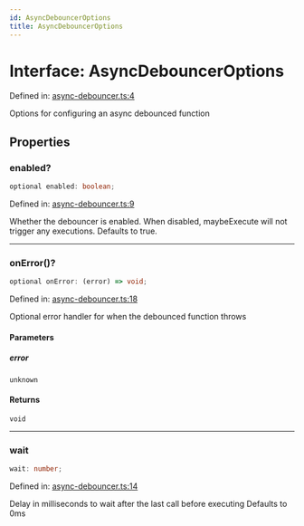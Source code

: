 ```yaml
---
id: AsyncDebouncerOptions
title: AsyncDebouncerOptions
---
```


<!-- DO NOT EDIT: this page is autogenerated from the type comments -->

# Interface: AsyncDebouncerOptions

Defined in: [async-debouncer.ts:4](https://github.com/TanStack/pacer/blob/main/packages/pacer/src/async-debouncer.ts#L4)

Options for configuring an async debounced function

## Properties

### enabled?

```ts
optional enabled: boolean;
```

Defined in: [async-debouncer.ts:9](https://github.com/TanStack/pacer/blob/main/packages/pacer/src/async-debouncer.ts#L9)

Whether the debouncer is enabled. When disabled, maybeExecute will not trigger any executions.
Defaults to true.

***

### onError()?

```ts
optional onError: (error) => void;
```

Defined in: [async-debouncer.ts:18](https://github.com/TanStack/pacer/blob/main/packages/pacer/src/async-debouncer.ts#L18)

Optional error handler for when the debounced function throws

#### Parameters

##### error

`unknown`

#### Returns

`void`

***

### wait

```ts
wait: number;
```

Defined in: [async-debouncer.ts:14](https://github.com/TanStack/pacer/blob/main/packages/pacer/src/async-debouncer.ts#L14)

Delay in milliseconds to wait after the last call before executing
Defaults to 0ms
